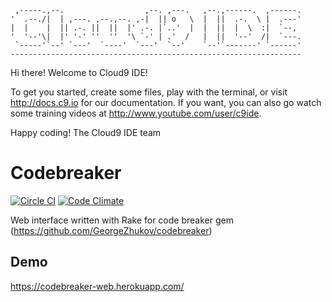      ,-----.,--.                  ,--. ,---.   ,--.,------.  ,------.
    '  .--./|  | ,---. ,--.,--. ,-|  || o   \  |  ||  .-.  \ |  .---'
    |  |    |  || .-. ||  ||  |' .-. |`..'  |  |  ||  |  \  :|  `--, 
    '  '--'\|  |' '-' ''  ''  '\ `-' | .'  /   |  ||  '--'  /|  `---.
     `-----'`--' `---'  `----'  `---'  `--'    `--'`-------' `------'
    ----------------------------------------------------------------- 


Hi there! Welcome to Cloud9 IDE!

To get you started, create some files, play with the terminal,
or visit http://docs.c9.io for our documentation.
If you want, you can also go watch some training videos at
http://www.youtube.com/user/c9ide.

Happy coding!
The Cloud9 IDE team

Codebreaker
===========
[![Circle CI](https://circleci.com/gh/GeorgeZhukov/codebreaker-web.svg?style=svg)](https://circleci.com/gh/GeorgeZhukov/codebreaker-web)
[![Code Climate](https://codeclimate.com/github/GeorgeZhukov/codebreaker-web/badges/gpa.svg)](https://codeclimate.com/github/GeorgeZhukov/codebreaker-web)

Web interface written with Rake for code breaker gem (https://github.com/GeorgeZhukov/codebreaker)


Demo
----
https://codebreaker-web.herokuapp.com/

